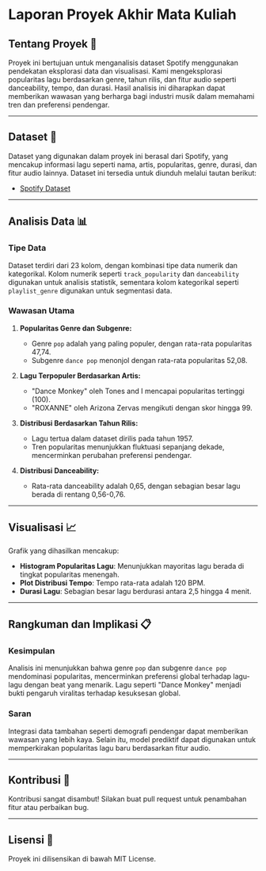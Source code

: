 
# Laporan Proyek Akhir Mata Kuliah

## Tentang Proyek 🎵
Proyek ini bertujuan untuk menganalisis dataset Spotify menggunakan pendekatan eksplorasi data dan visualisasi. Kami mengeksplorasi popularitas lagu berdasarkan genre, tahun rilis, dan fitur audio seperti danceability, tempo, dan durasi. Hasil analisis ini diharapkan dapat memberikan wawasan yang berharga bagi industri musik dalam memahami tren dan preferensi pendengar.

---

## Dataset 📂
Dataset yang digunakan dalam proyek ini berasal dari Spotify, yang mencakup informasi lagu seperti nama, artis, popularitas, genre, durasi, dan fitur audio lainnya. Dataset ini tersedia untuk diunduh melalui tautan berikut:

- [Spotify Dataset](#)

---

## Analisis Data 📊

### Tipe Data
Dataset terdiri dari 23 kolom, dengan kombinasi tipe data numerik dan kategorikal. Kolom numerik seperti `track_popularity` dan `danceability` digunakan untuk analisis statistik, sementara kolom kategorikal seperti `playlist_genre` digunakan untuk segmentasi data.

### Wawasan Utama
1. **Popularitas Genre dan Subgenre:**
   - Genre `pop` adalah yang paling populer, dengan rata-rata popularitas 47,74.
   - Subgenre `dance pop` menonjol dengan rata-rata popularitas 52,08.

2. **Lagu Terpopuler Berdasarkan Artis:**
   - "Dance Monkey" oleh Tones and I mencapai popularitas tertinggi (100).
   - "ROXANNE" oleh Arizona Zervas mengikuti dengan skor hingga 99.

3. **Distribusi Berdasarkan Tahun Rilis:**
   - Lagu tertua dalam dataset dirilis pada tahun 1957.
   - Tren popularitas menunjukkan fluktuasi sepanjang dekade, mencerminkan perubahan preferensi pendengar.

4. **Distribusi Danceability:**
   - Rata-rata danceability adalah 0,65, dengan sebagian besar lagu berada di rentang 0,56-0,76.

---

## Visualisasi 📈
Grafik yang dihasilkan mencakup:
- **Histogram Popularitas Lagu**: Menunjukkan mayoritas lagu berada di tingkat popularitas menengah.
- **Plot Distribusi Tempo**: Tempo rata-rata adalah 120 BPM.
- **Durasi Lagu**: Sebagian besar lagu berdurasi antara 2,5 hingga 4 menit.

---

## Rangkuman dan Implikasi 📋
### Kesimpulan
Analisis ini menunjukkan bahwa genre `pop` dan subgenre `dance pop` mendominasi popularitas, mencerminkan preferensi global terhadap lagu-lagu dengan beat yang menarik. Lagu seperti "Dance Monkey" menjadi bukti pengaruh viralitas terhadap kesuksesan global.

### Saran
Integrasi data tambahan seperti demografi pendengar dapat memberikan wawasan yang lebih kaya. Selain itu, model prediktif dapat digunakan untuk memperkirakan popularitas lagu baru berdasarkan fitur audio.

---

## Kontribusi 🤝
Kontribusi sangat disambut! Silakan buat pull request untuk penambahan fitur atau perbaikan bug.

---

## Lisensi 📜
Proyek ini dilisensikan di bawah MIT License.
